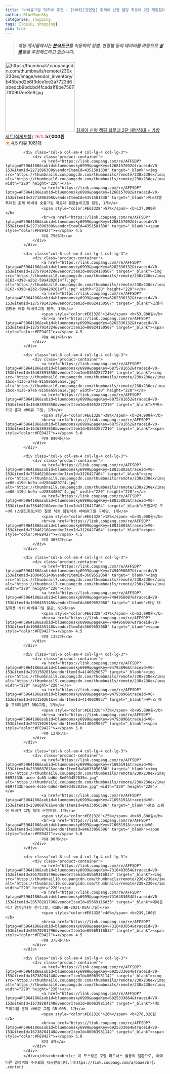 ```yaml
---
title: "바베큐그릴 TOP10 추천 - [60대][전연령] 휘케이 신형 캠핑 화로대 2단 재받침대 + 가방 세트(집게포함)"
author: BlueMoonSky
categories: shopping
tags: [Top10, shopping]
pin: true
---
```


> ##### 해당 게시물에서는 [**분석도구**](https://itemscout.io/)를 이용하여 **성별**, **연령별** 등의 데이터를 바탕으로 [**상품**](https://link.coupang.com/a/baae76)들을 추천해드리고 있습니다.
<div class="container"><div class="row">
            <div class="col-6 col-sm-4 col-lg-4 col-lg-3">
                <div class="product-container">
                    <a href="https://link.coupang.com/re/AFFSDP?lptag=AF5964186&subid=bluemoonsky6999&pageKey=7690198462&traceid=V0-153&itemId=20563073617&vendorItemId=86847846607" target="_blank"><img src="https://thumbnail7.coupangcdn.com/thumbnails/remote/230x230ex/image/vendor_inventory/b45b/bd2e6f3dce1ce2a7723d6abedcb9bdcbd4fcada1f8be75677ff0907ee3e9.jpg" alt="https://thumbnail7.coupangcdn.com/thumbnails/remote/230x230ex/image/vendor_inventory/b45b/bd2e6f3dce1ce2a7723d6abedcb9bdcbd4fcada1f8be75677ff0907ee3e9.jpg" width="220" height="220"></a>
                    <a href="https://link.coupang.com/re/AFFSDP?lptag=AF5964186&subid=bluemoonsky6999&pageKey=7690198462&traceid=V0-153&itemId=20563073617&vendorItemId=86847846607" target="_blank">휘케이 신형 캠핑 화로대 2단 재받침대 + 가방 세트(집게포함)</a>
                    <span style="color:#E61328">26%</span> <b>57,000원</b>
                    <br><a href="https://link.coupang.com/re/AFFSDP?lptag=AF5964186&subid=bluemoonsky6999&pageKey=7690198462&traceid=V0-153&itemId=20563073617&vendorItemId=86847846607" target="_blank"><span style="color:#FE9427">★</span> 4.5
                    리뷰 1081개</a>
                </div>
            </div>
            
            <div class="col-6 col-sm-4 col-lg-4 col-lg-3">
                <div class="product-container">
                    <a href="https://link.coupang.com/re/AFFSDP?lptag=AF5964186&subid=bluemoonsky6999&pageKey=1268157092&traceid=V0-153&itemId=2271896308&vendorItemId=4351581338" target="_blank"><img src="https://thumbnail6.coupangcdn.com/thumbnails/remote/230x230ex/image/vendor_inventory/2143/4d88b1390f082afdb40ac4513514a31eb6baa58a10d04c001867cf71839f.jpg" alt="https://thumbnail6.coupangcdn.com/thumbnails/remote/230x230ex/image/vendor_inventory/2143/4d88b1390f082afdb40ac4513514a31eb6baa58a10d04c001867cf71839f.jpg" width="220" height="220"></a>
                    <a href="https://link.coupang.com/re/AFFSDP?lptag=AF5964186&subid=bluemoonsky6999&pageKey=1268157092&traceid=V0-153&itemId=2271896308&vendorItemId=4351581338" target="_blank">에스디엘 특대형 훈제 바베큐 숯불그릴 화로대 불판높이조절 캠핑, 1개</a>
                    <span style="color:#E61328">57%</span> <b>137,000원</b>
                    <br><a href="https://link.coupang.com/re/AFFSDP?lptag=AF5964186&subid=bluemoonsky6999&pageKey=1268157092&traceid=V0-153&itemId=2271896308&vendorItemId=4351581338" target="_blank"><span style="color:#FE9427">★</span> 4.5
                    리뷰 7566개</a>
                </div>
            </div>
            
            <div class="col-6 col-sm-4 col-lg-4 col-lg-3">
                <div class="product-container">
                    <a href="https://link.coupang.com/re/AFFSDP?lptag=AF5964186&subid=bluemoonsky6999&pageKey=6262330132&traceid=V0-153&itemId=12757914324&vendorItemId=80024150507" target="_blank"><img src="https://thumbnail8.coupangcdn.com/thumbnails/remote/230x230ex/image/retail/images/2021/12/30/17/2/98cc29a5-8163-4390-a2b2-59a4202614f7.jpg" alt="https://thumbnail8.coupangcdn.com/thumbnails/remote/230x230ex/image/retail/images/2021/12/30/17/2/98cc29a5-8163-4390-a2b2-59a4202614f7.jpg" width="220" height="220"></a>
                    <a href="https://link.coupang.com/re/AFFSDP?lptag=AF5964186&subid=bluemoonsky6999&pageKey=6262330132&traceid=V0-153&itemId=12757914324&vendorItemId=80024150507" target="_blank">조엘리 캠핑용 애플 바베큐그릴 블랙, 1개</a>
                    <span style="color:#E61328">14%</span> <b>53,900원</b>
                    <br><a href="https://link.coupang.com/re/AFFSDP?lptag=AF5964186&subid=bluemoonsky6999&pageKey=6262330132&traceid=V0-153&itemId=12757914324&vendorItemId=80024150507" target="_blank"><span style="color:#FE9427">★</span> 4.5
                    리뷰 4814개</a>
                </div>
            </div>
            
            <div class="col-6 col-sm-4 col-lg-4 col-lg-3">
                <div class="product-container">
                    <a href="https://link.coupang.com/re/AFFSDP?lptag=AF5964186&subid=bluemoonsky6999&pageKey=6875781652&traceid=V0-153&itemId=16462893850&vendorItemId=83652877210" target="_blank"><img src="https://thumbnail6.coupangcdn.com/thumbnails/remote/230x230ex/image/retail/images/2022/10/28/16/0/4be35b36-1bcd-4136-a7eb-8150ea595a1e.jpg" alt="https://thumbnail6.coupangcdn.com/thumbnails/remote/230x230ex/image/retail/images/2022/10/28/16/0/4be35b36-1bcd-4136-a7eb-8150ea595a1e.jpg" width="220" height="220"></a>
                    <a href="https://link.coupang.com/re/AFFSDP?lptag=AF5964186&subid=bluemoonsky6999&pageKey=6875781652&traceid=V0-153&itemId=16462893850&vendorItemId=83652877210" target="_blank">꾸버스 카고 훈제 바베큐 그릴, 1개</a>
                    <span style="color:#E61328">38%</span> <b>24,900원</b>
                    <br><a href="https://link.coupang.com/re/AFFSDP?lptag=AF5964186&subid=bluemoonsky6999&pageKey=6875781652&traceid=V0-153&itemId=16462893850&vendorItemId=83652877210" target="_blank"><span style="color:#FE9427">★</span> 5.0
                    리뷰 840개</a>
                </div>
            </div>
            
            <div class="col-6 col-sm-4 col-lg-4 col-lg-3">
                <div class="product-container">
                    <a href="https://link.coupang.com/re/AFFSDP?lptag=AF5964186&subid=bluemoonsky6999&pageKey=18835803&traceid=V0-153&itemId=75646216&vendorItemId=3126427464" target="_blank"><img src="https://thumbnail9.coupangcdn.com/thumbnails/remote/230x230ex/image/vendor_inventory/images/2017/04/13/13/6/5a980999-ae06-419d-bc9a-cd28844807f4.jpg" alt="https://thumbnail9.coupangcdn.com/thumbnails/remote/230x230ex/image/vendor_inventory/images/2017/04/13/13/6/5a980999-ae06-419d-bc9a-cd28844807f4.jpg" width="220" height="220"></a>
                    <a href="https://link.coupang.com/re/AFFSDP?lptag=AF5964186&subid=bluemoonsky6999&pageKey=18835803&traceid=V0-153&itemId=75646216&vendorItemId=3126427464" target="_blank">드럼화로 주니어 (스탠드화로/대) 철망 석쇠 캠핑석쇠 바베큐그릴 구이망, 1개</a>
                    <span style="color:#E61328">18%</span> <b>35,000원</b>
                    <br><a href="https://link.coupang.com/re/AFFSDP?lptag=AF5964186&subid=bluemoonsky6999&pageKey=18835803&traceid=V0-153&itemId=75646216&vendorItemId=3126427464" target="_blank"><span style="color:#FE9427">★</span> 4.5
                    리뷰 3655개</a>
                </div>
            </div>
            
            <div class="col-6 col-sm-4 col-lg-4 col-lg-3">
                <div class="product-container">
                    <a href="https://link.coupang.com/re/AFFSDP?lptag=AF5964186&subid=bluemoonsky6999&pageKey=7494956087&traceid=V0-153&itemId=1000455140&vendorItemId=3669552068" target="_blank"><img src="https://thumbnail7.coupangcdn.com/thumbnails/remote/230x230ex/image/vendor_inventory/d89c/f67df4576bf9e64999fcc87e10c6d4eb4e6257eef3a95cbcdc75b57e4c82.jpg" alt="https://thumbnail7.coupangcdn.com/thumbnails/remote/230x230ex/image/vendor_inventory/d89c/f67df4576bf9e64999fcc87e10c6d4eb4e6257eef3a95cbcdc75b57e4c82.jpg" width="220" height="220"></a>
                    <a href="https://link.coupang.com/re/AFFSDP?lptag=AF5964186&subid=bluemoonsky6999&pageKey=7494956087&traceid=V0-153&itemId=1000455140&vendorItemId=3669552068" target="_blank">태망 대 일회용 석쇠 바베큐그릴 불판, 90개</a>
                    <span style="color:#E61328">37%</span> <b>53,990원</b>
                    <br><a href="https://link.coupang.com/re/AFFSDP?lptag=AF5964186&subid=bluemoonsky6999&pageKey=7494956087&traceid=V0-153&itemId=1000455140&vendorItemId=3669552068" target="_blank"><span style="color:#FE9427">★</span> 4.5
                    리뷰 1352개</a>
                </div>
            </div>
            
            <div class="col-6 col-sm-4 col-lg-4 col-lg-3">
                <div class="product-container">
                    <a href="https://link.coupang.com/re/AFFSDP?lptag=AF5964186&subid=bluemoonsky6999&pageKey=94793896&traceid=V0-153&itemId=293150261&vendorItemId=4140029057" target="_blank"><img src="https://thumbnail9.coupangcdn.com/thumbnails/remote/230x230ex/image/vendor_inventory/41c3/fc7399d90ef4d180de8655f4717a705808d29c2f698a17eda40e7e13fa17.jpg" alt="https://thumbnail9.coupangcdn.com/thumbnails/remote/230x230ex/image/vendor_inventory/41c3/fc7399d90ef4d180de8655f4717a705808d29c2f698a17eda40e7e13fa17.jpg" width="220" height="220"></a>
                    <a href="https://link.coupang.com/re/AFFSDP?lptag=AF5964186&subid=bluemoonsky6999&pageKey=94793896&traceid=V0-153&itemId=293150261&vendorItemId=4140029057" target="_blank">꾸버스 애플 프리미엄57 BBQ그릴, 1개</a>
                    <span style="color:#E61328">73%</span> <b>95,000원</b>
                    <br><a href="https://link.coupang.com/re/AFFSDP?lptag=AF5964186&subid=bluemoonsky6999&pageKey=94793896&traceid=V0-153&itemId=293150261&vendorItemId=4140029057" target="_blank"><span style="color:#FE9427">★</span> 5.0
                    리뷰 13개</a>
                </div>
            </div>
            
            <div class="col-6 col-sm-4 col-lg-4 col-lg-3">
                <div class="product-container">
                    <a href="https://link.coupang.com/re/AFFSDP?lptag=AF5964186&subid=bluemoonsky6999&pageKey=71695191&traceid=V0-153&itemId=239068761&vendorItemId=84633056586" target="_blank"><img src="https://thumbnail8.coupangcdn.com/thumbnails/remote/230x230ex/image/retail/images/1196492093224483-0697f33b-acee-4c65-bd6d-8e093452835e.jpg" alt="https://thumbnail8.coupangcdn.com/thumbnails/remote/230x230ex/image/retail/images/1196492093224483-0697f33b-acee-4c65-bd6d-8e093452835e.jpg" width="220" height="220"></a>
                    <a href="https://link.coupang.com/re/AFFSDP?lptag=AF5964186&subid=bluemoonsky6999&pageKey=71695191&traceid=V0-153&itemId=239068761&vendorItemId=84633056586" target="_blank">콘츠 스퀘어 바베큐 그릴 특대 스탠드형, 1개</a>
                    <span style="color:#E61328">25%</span> <b>69,800원</b>
                    <br><a href="https://link.coupang.com/re/AFFSDP?lptag=AF5964186&subid=bluemoonsky6999&pageKey=71695191&traceid=V0-153&itemId=239068761&vendorItemId=84633056586" target="_blank"><span style="color:#FE9427">★</span> 5.0
                    리뷰 90개</a>
                </div>
            </div>
            
            <div class="col-6 col-sm-4 col-lg-4 col-lg-3">
                <div class="product-container">
                    <a href="https://link.coupang.com/re/AFFSDP?lptag=AF5964186&subid=bluemoonsky6999&pageKey=7316483054&traceid=V0-153&itemId=20570281796&vendorItemId=85669116833" target="_blank"><img src="https://thumbnail10.coupangcdn.com/thumbnails/remote/230x230ex/image/vendor_inventory/9125/80f0735c4fcb7fd5f65fd99ca58a1051ea05084112f0b7f10cec6b6d2435.jpg" alt="https://thumbnail10.coupangcdn.com/thumbnails/remote/230x230ex/image/vendor_inventory/9125/80f0735c4fcb7fd5f65fd99ca58a1051ea05084112f0b7f10cec6b6d2435.jpg" width="220" height="220"></a>
                    <a href="https://link.coupang.com/re/AFFSDP?lptag=AF5964186&subid=bluemoonsky6999&pageKey=7316483054&traceid=V0-153&itemId=20570281796&vendorItemId=85669116833" target="_blank">에이즌버그 연기안나는 전기그릴, RSDG-DB-2021-05A(그릴)</a>
                    <span style="color:#E61328">46%</span> <b>239,100원</b>
                    <br><a href="https://link.coupang.com/re/AFFSDP?lptag=AF5964186&subid=bluemoonsky6999&pageKey=7316483054&traceid=V0-153&itemId=20570281796&vendorItemId=85669116833" target="_blank"><span style="color:#FE9427">★</span> 4.5
                    리뷰 375개</a>
                </div>
            </div>
            
            <div class="col-6 col-sm-4 col-lg-4 col-lg-3">
                <div class="product-container">
                    <a href="https://link.coupang.com/re/AFFSDP?lptag=AF5964186&subid=bluemoonsky6999&pageKey=6925333664&traceid=V0-153&itemId=16738284140&vendorItemId=86063981142" target="_blank"><img src="https://thumbnail6.coupangcdn.com/thumbnails/remote/230x230ex/image/rs_quotation_api/7kbbsfid/90903893736b48268c8fea963f59c09a.jpg" alt="https://thumbnail6.coupangcdn.com/thumbnails/remote/230x230ex/image/rs_quotation_api/7kbbsfid/90903893736b48268c8fea963f59c09a.jpg" width="220" height="220"></a>
                    <a href="https://link.coupang.com/re/AFFSDP?lptag=AF5964186&subid=bluemoonsky6999&pageKey=6925333664&traceid=V0-153&itemId=16738284140&vendorItemId=86063981142" target="_blank">시토 프리미엄 훈제 바베큐 그릴 GR-005, 1개</a>
                    <span style="color:#E61328">26%</span> <b>276,320원</b>
                    <br><a href="https://link.coupang.com/re/AFFSDP?lptag=AF5964186&subid=bluemoonsky6999&pageKey=6925333664&traceid=V0-153&itemId=16738284140&vendorItemId=86063981142" target="_blank"><span style="color:#FE9427">★</span> 5.0
                    리뷰 4개</a>
                </div>
            </div>
            </div></div><br><br>[👉 이 포스팅은 쿠팡 파트너스 활동의 일환으로, 이에 따른 일정액의 수수료를 제공받습니다.](https://link.coupang.com/a/baae76){: .center}